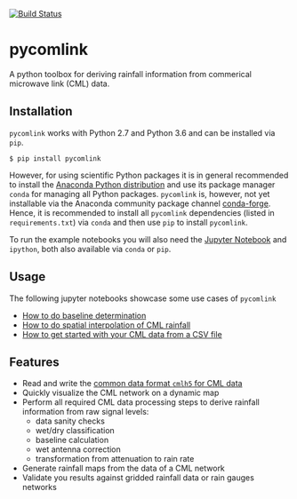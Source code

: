 [![Build Status](https://travis-ci.org/pycomlink/pycomlink.svg?branch=master)](https://travis-ci.org/pycomlink/pycomlink)

pycomlink
=========

A python toolbox for deriving rainfall information from commerical microwave link (CML) data.

Installation
------------

`pycomlink` works with Python 2.7 and Python 3.6 and can be installed via `pip`.

    $ pip install pycomlink

However, for using scientific Python packages it is in general recommended to 
install the [Anaconda Python distribution](https://store.continuum.io/cshop/anaconda/) and use
its package manager `conda` for managing all Python packages. `pycomlink` is, however,
not yet installable via the Anaconda community package channel [conda-forge](https://conda-forge.org/).
Hence, it is recommended to install all `pycomlink` dependencies (listed in `requirements.txt`) 
via `conda` and then use `pip` to install `pycomlink`. 

To run the example notebooks you will also need the [Jupyter Notebook](https://jupyter.org/) 
and `ipython`, both also available via `conda` or `pip`.

Usage
-----

The following jupyter notebooks showcase some use cases of `pycomlink`

 * [How to do baseline determination](http://nbviewer.jupyter.org/github/pycomlink/pycomlink/blob/master/notebooks/Baseline%20determination.ipynb)
 * [How to do spatial interpolation of CML rainfall](http://nbviewer.jupyter.org/github/pycomlink/pycomlink/blob/master/notebooks/Spatial%20interpolation.ipynb)
 * [How to get started with your CML data from a CSV file](http://nbviewer.jupyter.org/github/pycomlink/pycomlink/blob/master/notebooks/Use%20CML%20data%20from%20CSV%20file.ipynb)

Features
--------
 * Read and write the [common data format `cmlh5` for CML data](https://github.com/cmlh5/cmlh5)
 * Quickly visualize the CML network on a dynamic map
 * Perform all required CML data processing steps to derive rainfall information from raw signal levels:
    * data sanity checks
    * wet/dry classification
    * baseline calculation
    * wet antenna correction
    * transformation from attenuation to rain rate
 * Generate rainfall maps from the data of a CML network
 * Validate you results against gridded rainfall data or rain gauges networks
